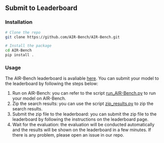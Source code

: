 ## Submit to Leaderboard

### Installation

```bash
# Clone the repo
git clone https://github.com/AIR-Bench/AIR-Bench.git

# Install the package
cd AIR-Bench
pip install .
```

### Usage

The AIR-Bench leaderboard is avaliable [here](https://huggingface.co/spaces/AIR-Bench/leaderboard). You can submit your model to the leaderboard by following the steps below:

1. Run on AIR-Bench: you can refer to the script [run_AIR-Bench.py](../scripts/run_AIR-Bench.py) to run your model on AIR-Bench.
2. Zip the search results: you can use the script [zip_results.py](../scripts/zip_results.py) to zip the search results.
3. Submit the zip file to the leaderboard: you can submit the zip file to the leaderboard by following the instructions on the leaderboard page.
4. Wait for the evaluation: the evaluation will be conducted automatically and the results will be shown on the leaderboard in a few minutes. If there is any problem, please open an issue in our repo.

